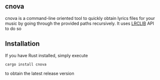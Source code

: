 cnova
-----
cnova is a command-line oriented tool to quickly obtain lyrics files for your music
by going through the provided paths recursively. It uses [LRCLIB](https://lrclib.net/) API to do so

Installation
------------
If you have Rust installed, simply execute
```
cargo install cnova
```
to obtain the latest release version
